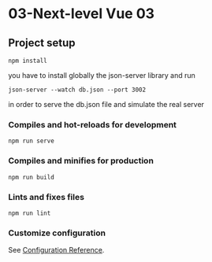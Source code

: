# 03-Next-level Vue 03

## Project setup

```
npm install
```

you have to install globally the json-server library and run

```
json-server --watch db.json --port 3002
```

in order to serve the db.json file and simulate the real server

### Compiles and hot-reloads for development

```
npm run serve
```

### Compiles and minifies for production

```
npm run build
```

### Lints and fixes files

```
npm run lint
```

### Customize configuration

See [Configuration Reference](https://cli.vuejs.org/config/).
